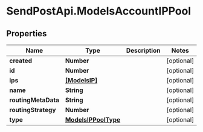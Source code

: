 # SendPostApi.ModelsAccountIPPool

## Properties
Name | Type | Description | Notes
------------ | ------------- | ------------- | -------------
**created** | **Number** |  | [optional] 
**id** | **Number** |  | [optional] 
**ips** | [**[ModelsIP]**](ModelsIP.md) |  | [optional] 
**name** | **String** |  | [optional] 
**routingMetaData** | **String** |  | [optional] 
**routingStrategy** | **Number** |  | [optional] 
**type** | [**ModelsIPPoolType**](ModelsIPPoolType.md) |  | [optional] 
